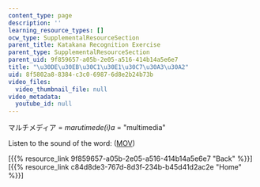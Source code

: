 ```yaml
---
content_type: page
description: ''
learning_resource_types: []
ocw_type: SupplementalResourceSection
parent_title: Katakana Recognition Exercise
parent_type: SupplementalResourceSection
parent_uid: 9f859657-a05b-2e05-a516-414b14a5e6e7
title: "\u30DE\u30EB\u30C1\u30E1\u30C7\u30A3\u30A2"
uid: 8f5802a8-8384-c3c0-6987-6d8e2b24b73b
video_files:
  video_thumbnail_file: null
video_metadata:
  youtube_id: null
---
```


マルチメディア = _marutimede(i)a_ = "multimedia"

Listen to the sound of the word: ([MOV](http://www.archive.org/download/MITRES21F.01S10_KATAKANA_EXERCISES/word21.mov))

  
\[{{% resource_link 9f859657-a05b-2e05-a516-414b14a5e6e7 "Back" %}}\]  
\[{{% resource_link c84d8de3-767d-8d3f-234b-b45d41d2ac2e "Home" %}}\]